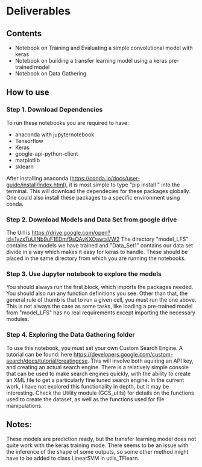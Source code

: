 # Deliverables

## Contents 
* Notebook on Training and Evaluating a simple convolutional model with keras
* Notebook on building a transfer learning model using a keras pre-trained model
* Notebook on Data Gathering

## How to use 

### Step 1. Download Dependencies

To run these notebooks you are required to have:
* anaconda with jupyternotebook
* Tensorflow
* Keras
* google-api-python-client
* matplotlib
* sklearn

After installing anaconda (https://conda.io/docs/user-guide/install/index.html), it is most simple to type "pip install <package>" into the terminal. This will download the dependecies for these packages globally. One could also install these packages to a specific environment using conda. 
  
### Step 2. Download Models and Data Set from google drive

The Url is https://drive.google.com/open?id=1yzxTuUINb9uF1EDmf9sQAvKXOawtsVW2
The directory "model_LFS" contains the models we have trained and "Data_Set1" contains our data set divide in a way which makes it easy for keras to handle. These should be placed in the same directory from which you are running the notebooks. 

### Step 3. Use Jupyter notebook to explore the models

You should always run the first block, which imports the packages needed. You should also run any function definitions you see. Other than that, the general rule of thumb is that to run a given cell, you must run the one above. This is not always the case as some tasks, like loading a pre-trained model from "model_LFS" has no real requirements except importing the necessary modules. 

### Step 4. Exploring the Data Gathering folder

To use this notebook, you must set your own Custom Search Engine. A tutorial can be found: here https://developers.google.com/custom-search/docs/tutorial/creatingcse. This will involve both aquiring an API key, and creating an actual search engine. There is a relatively simple console that can be used to make search engines quickly, with the ability to create an XML file to get a particularly fine tuned search engine. In the current work, I have not explored this functionality in depth, but it may be interesting. Check the Utility module (GCS_utils) for details on the functions used to create the dataset, as well as the functions used for file manipulations.

## Notes:

These models are prediction ready, but the transfer learning model does not quite work with the keras training mode. There seems to be an issue with the inference of the shape of some outputs, so some other method might have to be added to class 
LinearSVM in utils_TFlearn. 


